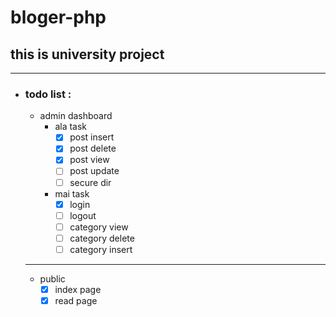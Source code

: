 # bloger-php
## this is university project

****
- ### todo list :
	- admin dashboard
		- ala task
			- [x] post insert
			- [x] post delete
			- [x] post view
			- [ ] post update
			- [ ] secure dir

		- mai task
			- [x] login
			- [ ] logout
			- [ ] category view
			- [ ] category delete
			- [ ] category insert

	****


	- public
		- [x] index page
		- [x] read page
